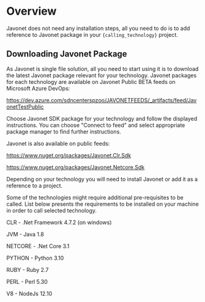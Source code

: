 # Overview

Javonet does not need any installation steps, all you need to do is to add reference to Javonet package in your `{calling_technology}` project.

## Downloading Javonet Package

As Javonet is single file solution, all you need to start using it is to download the latest Javonet package relevant for your technology.
Javonet packages for each technology are available on Javonet Public BETA feeds on Microsoft Azure DevOps:

https://dev.azure.com/sdncenterspzoo/JAVONETFEEDS/_artifacts/feed/JavonetTestPublic 

Choose Javonet SDK package for your technology and follow the displayed instructions. You can choose "Connect to feed" and select appropriate package manager to find further instructions.

Javonet is also available on public feeds: 

https://www.nuget.org/packages/Javonet.Clr.Sdk

https://www.nuget.org/packages/Javonet.Netcore.Sdk 

Depending on your technology you will need to install Javonet or add it as a reference to a project.

Some of the technologies might require additional pre-requisites to be called. List below presents the requirements to be installed on your machine in order to call selected technology. 

CLR 		- .Net Framework 4.7.2 (on windows)

JVM 		- Java 1.8 

NETCORE 	- .Net Core 3.1

PYTHON 	    - Python 3.10 

RUBY 		- Ruby 2.7 

PERL 		- Perl 5.30 

V8 		    - NodeJs 12.10 